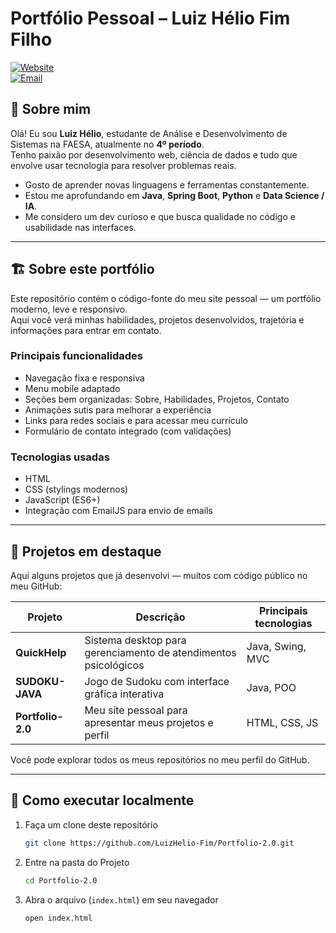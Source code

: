 # Portfólio Pessoal – Luiz Hélio Fim Filho

[![Website](https://img.shields.io/badge/Website-online-brightgreen.svg)](https://luizhelio-fim.github.io/Portfolio-2.0/)  
[![Email](https://img.shields.io/badge/Email-luizhelio.fim@outlook.com-blue.svg)](mailto:luizhelio.fim@outlook.com)

## 👋 Sobre mim

Olá! Eu sou **Luiz Hélio**, estudante de Análise e Desenvolvimento de Sistemas na FAESA, atualmente no **4º período**.  
Tenho paixão por desenvolvimento web, ciência de dados e tudo que envolve usar tecnologia para resolver problemas reais.

- Gosto de aprender novas linguagens e ferramentas constantemente.  
- Estou me aprofundando em **Java**, **Spring Boot**, **Python** e **Data Science / IA**.  
- Me considero um dev curioso e que busca qualidade no código e usabilidade nas interfaces.

---

## 🏗️ Sobre este portfólio

Este repositório contém o código-fonte do meu site pessoal — um portfólio moderno, leve e responsivo.  
Aqui você verá minhas habilidades, projetos desenvolvidos, trajetória e informações para entrar em contato.

### Principais funcionalidades

- Navegação fixa e responsiva  
- Menu mobile adaptado  
- Seções bem organizadas: Sobre, Habilidades, Projetos, Contato  
- Animações sutis para melhorar a experiência  
- Links para redes sociais e para acessar meu currículo  
- Formulário de contato integrado (com validações)  

### Tecnologias usadas

- HTML  
- CSS (stylings modernos)  
- JavaScript (ES6+)  
- Integração com EmailJS para envio de emails

---

## 💼 Projetos em destaque

Aqui alguns projetos que já desenvolvi — muitos com código público no meu GitHub:

| Projeto | Descrição | Principais tecnologias |
|---|---|---|
| **QuickHelp** | Sistema desktop para gerenciamento de atendimentos psicológicos | Java, Swing, MVC |
| **SUDOKU-JAVA** | Jogo de Sudoku com interface gráfica interativa | Java, POO |
| **Portfolio-2.0** | Meu site pessoal para apresentar meus projetos e perfil | HTML, CSS, JS |

Você pode explorar todos os meus repositórios no meu perfil do GitHub.  

---

## 📂 Como executar localmente

1. Faça um clone deste repositório  
   ```bash
   git clone https://github.com/LuizHelio-Fim/Portfolio-2.0.git
   ```
2. Entre na pasta do Projeto
   ```bash
   cd Portfolio-2.0
   ```
3. Abra o arquivo (`index.html`) em seu navegador
   ```bash
   open index.html
   ```
